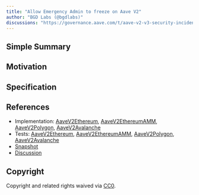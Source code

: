 ```yaml
---
title: "Allow Emergency Admin to freeze on Aave V2"
author: "BGD Labs (@bgdlabs)"
discussions: "https://governance.aave.com/t/aave-v2-v3-security-incident-04-11-2023/15335"
---
```


## Simple Summary

## Motivation

## Specification

## References

- Implementation: [AaveV2Ethereum](https://github.com/bgd-labs/aave-proposals-v3/blob/main/src/20231109_Multi_AllowEmergencyAdminToFreezeOnAaveV2/AaveV2Ethereum_AllowEmergencyAdminToFreezeOnAaveV2_20231109.sol), [AaveV2EthereumAMM](https://github.com/bgd-labs/aave-proposals-v3/blob/main/src/20231109_Multi_AllowEmergencyAdminToFreezeOnAaveV2/AaveV2EthereumAMM_AllowEmergencyAdminToFreezeOnAaveV2_20231109.sol), [AaveV2Polygon](https://github.com/bgd-labs/aave-proposals-v3/blob/main/src/20231109_Multi_AllowEmergencyAdminToFreezeOnAaveV2/AaveV2Polygon_AllowEmergencyAdminToFreezeOnAaveV2_20231109.sol), [AaveV2Avalanche](https://github.com/bgd-labs/aave-proposals-v3/blob/main/src/20231109_Multi_AllowEmergencyAdminToFreezeOnAaveV2/AaveV2Avalanche_AllowEmergencyAdminToFreezeOnAaveV2_20231109.sol)
- Tests: [AaveV2Ethereum](https://github.com/bgd-labs/aave-proposals-v3/blob/main/src/20231109_Multi_AllowEmergencyAdminToFreezeOnAaveV2/AaveV2Ethereum_AllowEmergencyAdminToFreezeOnAaveV2_20231109.t.sol), [AaveV2EthereumAMM](https://github.com/bgd-labs/aave-proposals-v3/blob/main/src/20231109_Multi_AllowEmergencyAdminToFreezeOnAaveV2/AaveV2EthereumAMM_AllowEmergencyAdminToFreezeOnAaveV2_20231109.t.sol), [AaveV2Polygon](https://github.com/bgd-labs/aave-proposals-v3/blob/main/src/20231109_Multi_AllowEmergencyAdminToFreezeOnAaveV2/AaveV2Polygon_AllowEmergencyAdminToFreezeOnAaveV2_20231109.t.sol), [AaveV2Avalanche](https://github.com/bgd-labs/aave-proposals-v3/blob/main/src/20231109_Multi_AllowEmergencyAdminToFreezeOnAaveV2/AaveV2Avalanche_AllowEmergencyAdminToFreezeOnAaveV2_20231109.t.sol)
- [Snapshot](TODO)
- [Discussion](https://governance.aave.com/t/aave-v2-v3-security-incident-04-11-2023/15335)

## Copyright

Copyright and related rights waived via [CC0](https://creativecommons.org/publicdomain/zero/1.0/).
